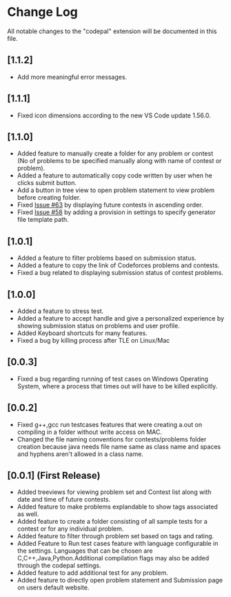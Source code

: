 # Change Log

All notable changes to the "codepal" extension will be documented in this file.

## [1.1.2]
- Add more meaningful error messages. 

## [1.1.1]
- Fixed icon dimensions according to the new VS Code update 1.56.0.

## [1.1.0] 
- Added feature to manually create a folder for any problem or contest (No of problems to be specified manually along with name of contest or problem). 
- Added a feature to automatically copy code written by user when he clicks submit button. 
- Add a button in tree view to open problem statement to view problem before creating folder.
- Fixed [Issue #63](https://github.com/IEEE-NITK/CodePal/issues/63) by displaying future contests in ascending order. 
- Fixed [Issue #58](https://github.com/IEEE-NITK/CodePal/issues/58) by adding a provision in settings to specify generator file template path. 

## [1.0.1]
- Added a feature to filter problems based on submission status.
- Added a feature to copy the link of Codeforces problems and contests.
- Fixed a bug related to displaying submission status of contest problems.

## [1.0.0]
- Added a feature to stress test.
- Added a feature to accept handle and give a personalized experience by showing submission status on problems and user profile.
- Added Keyboard shortcuts for many features. 
- Fixed a bug by killing process after TLE on Linux/Mac

## [0.0.3]
- Fixed a bug regarding running of test cases on Windows Operating System, where a process that times out will have to be killed explicitly. 

## [0.0.2]
- Fixed g++,gcc run testcases features that were creating a.out on compiling in a folder without write access on MAC.
- Changed the file naming conventions for contests/problems folder creation because java needs file name same as class name and spaces and hyphens aren't allowed in a class name.

## [0.0.1] (First Release) 
- Added treeviews for viewing problem set and Contest list along with date and time of future contests. 
- Added feature to make problems explandable to show tags associated as well.
- Added feature to create a folder consisting of all sample tests for a contest or for any individual problem.
- Added feature to filter through problem set based on tags and rating. 
- Added Feature to Run test cases feature with language configurable in the settings. Languages that can be chosen are C,C++,Java,Python.Additional compilation flags may also be added through the codepal settings.
- Added feature to add additional test for any problem. 
- Added feature to directly open problem statement and Submission page on users default website. 


